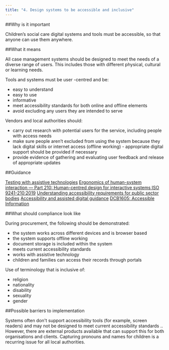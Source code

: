 ```yaml
---
title: "4. Design systems to be accessible and inclusive"
---
```


##Why is it important

Children’s social care digital systems and tools must be accessible, so that anyone can use them anywhere.

##What it means

All case management systems should be designed to meet the needs of a diverse range of users. This includes those with different physical, cultural or learning needs. 

Tools and systems must be user -centred and be:

* easy to understand
* easy to use
* informative
* meet accessibility standards for both online and offline elements
* avoid excluding any users they are intended to serve

Vendors and local authorities should:

* carry out research with potential users for the service, including people with access needs
* make sure people aren’t excluded from using the system because they lack digital skills or internet access (offline working) - appropriate digital support should be provided if necessary 
* provide evidence of gathering and evaluating user feedback and release of appropriate updates

##Guidance

[Testing with assistive technologies](https://www.gov.uk/service-manual/technology/testing-with-assistive-technologies)
[Ergonomics of human-system interaction — Part 210: Human-centred design for interactive systems ISO 9241-210:2019](https://www.iso.org/standard/77520.html)
[Understanding accessibility requirements for public sector bodies](https://www.gov.uk/guidance/accessibility-requirements-for-public-sector-websites-and-apps)
[Accessibility and assisted digital guidance](https://www.gov.uk/service-manual/helping-people-to-use-your-service/making-your-service-accessible-an-introduction)
[DCB1605: Accessible Information](https://digital.nhs.uk/data-and-information/information-standards/information-standards-and-data-collections-including-extractions/publications-and-notifications/standards-and-collections/dcb1605-accessible-information)

##What should compliance look like

During procurement, the following should be demonstrated:

* the system works across different devices and is browser based
* the system supports offline working
* document storage is included within the system
* meets current accessibility standards 
* works with assistive technology
* children and families can access their records through portals

Use of terminology that is inclusive of:

* religion
* nationality
* disability
* sexuality
* gender

##Possible barriers to implementation 

Systems often don't support accessibility tools (for example, screen readers) and may not be designed to meet current accessibility standards .. However, there are external products available that can support this for both organisations and clients. Capturing pronouns and names for children is a recurring issue for all local authorities.
